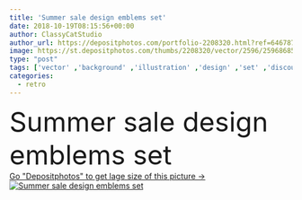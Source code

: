 ```yaml
---
title: 'Summer sale design emblems set'
date: 2018-10-19T08:15:56+00:00
author: ClassyCatStudio
author_url: https://depositphotos.com/portfolio-2208320.html?ref=64678756
image: https://st.depositphotos.com/thumbs/2208320/vector/2596/25968685/api_thumb_450.jpg?forcejpeg=true
type: "post"
tags: ['vector' ,'background' ,'illustration' ,'design' ,'set' ,'discount' ,'ribbon' ,'sale' ,'business' ,'sign' ,'store' ,'label' ,'new' ,'tag' ,'seasonal' ,'summer' ,'sun' ,'best' ,'warm' ,'retro' ,'vintage' ,'banner' ,'classic' ,'symbol' ,'pink' ,'emotion' ,'concept' ,'icon' ,'advertisement' ,'artwork' ,'badge' ,'certificate' ,'collection' ,'monochromatic' ,'quality' ,'june' ,'july' ,'emblem' ,'seal' ,'stamp' ,'deal' ,'insignia' ,'sticker' ,'premium' ,'clearance' ,'closeout' ,'Ice Cream Cone' ,'summer sale' ]
categories: 
  - retro
---
```

<div aling="center">
            <font size="60"> Summer sale design emblems set</font>   
</div>
<div>
    <a href='https://st.depositphotos.com/thumbs/2208320/vector/2596/25968685/api_thumb_450.jpg?forcejpeg=true?ref=64678756' target=_blank > Go "Depositphotos" to get lage size of this picture ->
        <img href='https://st.depositphotos.com/thumbs/2208320/vector/2596/25968685/api_thumb_450.jpg?forcejpeg=true?ref=64678756' src='https://st.depositphotos.com/2208320/2596/v/950/depositphotos_25968685-stock-illustration-summer-sale-design-emblems-set.jpg?forcejpeg=true' alt='Summer sale design emblems set' >
    </a>
</div>
